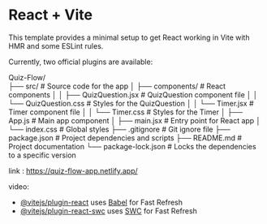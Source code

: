 # React + Vite

This template provides a minimal setup to get React working in Vite with HMR and some ESLint rules.

Currently, two official plugins are available:

Quiz-Flow/                          
├── src/                            # Source code for the app
│   ├── components/                 # React components
│   │   ├── QuizQuestion.jsx        # QuizQuestion component file
│   │   └── QuizQuestion.css        # Styles for the QuizQuestion
│   │   └── Timer.jsx               # Timer component file
│   │   └── Timer.css               # Styles for the Timer
│   ├── App.js                      # Main app component
│   ├── main.jsx                    # Entry point for React app
│   └── index.css                   # Global styles
├── .gitignore                      # Git ignore file
├── package.json                    # Project dependencies and scripts
├── README.md                       # Project documentation
└── package-lock.json               # Locks the dependencies to a specific version

link : https://quiz-flow-app.netlify.app/

video: 




- [@vitejs/plugin-react](https://github.com/vitejs/vite-plugin-react/blob/main/packages/plugin-react/README.md) uses [Babel](https://babeljs.io/) for Fast Refresh
- [@vitejs/plugin-react-swc](https://github.com/vitejs/vite-plugin-react-swc) uses [SWC](https://swc.rs/) for Fast Refresh
